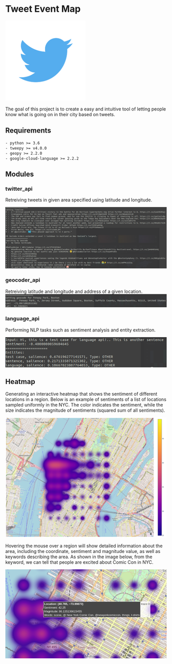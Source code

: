 # Tweet Event Map

<img src="./img/twitter_logo.png" alt="drawing" width="250"/>

The goal of this project is to create a easy and intuitive tool of letting people know what is going on in their city based on tweets. 

## Requirements
    - python >= 3.6
    - tweepy >= v4.0.0
    - geopy >= 2.2.0
    - google-cloud-language >= 2.2.2

## Modules

### twitter_api

Retreiving tweets in given area specified using latitude and longitude.

<img src="./img/twitter_api_test.png" alt="twitter_api_test"/>

### geocoder_api

Retreiving latitude and longitude and address of a given location.
<img src="./img/geocoder_api_test.png" alt="geocoder_api_test"/>

### language_api

Performing NLP tasks such as sentiment analysis and entity extraction.

<img src="./img/language_api_test.png" alt="language_api_test"/>


## Heatmap

Generating an interactive heatmap that shows the sentiment of different locations in a region. Below is an example of sentiments of a list of locations sampled uniformly in the NYC. The color indicates the sentiment, while the size indicates the magnitude of sentiments (squared sum of all sentiments).  

<img src="./img/heatmap_plotly.png" alt="heatmap_test"/>

Hovering the mouse over a region will show detailed information about the area, including the coordinate, sentiment and magnitude value, as well as keywords describing the area. As shown in the image below, from the keyword, we can tell that people are excited about Comic Con in NYC.

<img src="./img/hoverinfo_plotly.png" alt="heatmap_test"/>

